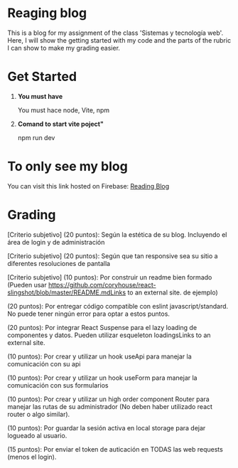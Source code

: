# Reaging blog
This is a blog for my assignment of the class 'Sistemas y tecnología web'. Here, I will show the getting started with my code and the parts of the rubric I can show to make my grading easier.

# Get Started

1. **You must have**
   
    You must hace node, Vite, npm

3. **Comand to start vite poject"**

    npm run dev
    

# To only see my blog 
You can visit this link hosted on Firebase:
[Reading Blog](https://blogposts-f3645.web.app)

# Grading 
[Criterio subjetivo] (20 puntos): Según la estética de su blog. Incluyendo el área de login y de administración

[Criterio subjetivo] (20 puntos): Según que tan responsive sea su sitio a diferentes resoluciones de pantalla

[Criterio subjetivo] (10 puntos): Por construir un readme bien formado (Pueden usar https://github.com/coryhouse/react-slingshot/blob/master/README.mdLinks to an external site. de ejemplo)

(20 puntos): Por entregar código compatible con eslint javascript/standard. No puede tener ningún error para optar a estos puntos.

(20 puntos): Por integrar React Suspense para el lazy loading de componentes y datos. Pueden utilizar esqueleton loadingsLinks to an external site.

(10 puntos): Por crear y utilizar un hook useApi para manejar la comunicación con su api

(10 puntos): Por crear y utilizar un hook useForm para manejar la comunicación con sus formularios

(10 puntos): Por crear y utilizar un high order component Router para manejar las rutas de su administrador (No deben haber utilizado react router o algo similar).

(10 puntos): Por guardar la sesión activa en local storage para dejar logueado al usuario.

(15 puntos): Por enviar el token de auticación en TODAS las web requests (menos el login).
